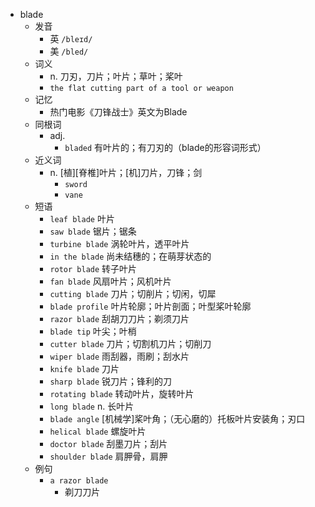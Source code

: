 - blade
  - 发音
    - 英 `/bleɪd/`
    - 美 `/bled/`
  - 词义
    - n. 刀刃，刀片；叶片；草叶；桨叶
    - `the flat cutting part of a tool or weapon`
  - 记忆
    - 热门电影《刀锋战士》英文为Blade
  - 同根词
    - adj.
      - `bladed` 有叶片的；有刀刃的（blade的形容词形式）
  - 近义词
    - n. [植][脊椎]叶片；[机]刀片，刀锋；剑
      - `sword`
      - `vane`
  - 短语
    - `leaf blade` 叶片 
    - `saw blade` 锯片；锯条 
    - `turbine blade` 涡轮叶片，透平叶片 
    - `in the blade` 尚未结穗的；在萌芽状态的 
    - `rotor blade` 转子叶片 
    - `fan blade` 风扇叶片；风机叶片 
    - `cutting blade` 刀片；切削片；切闲，切犀 
    - `blade profile` 叶片轮廓；叶片剖面；叶型桨叶轮廓 
    - `razor blade` 刮胡刀刀片；剃须刀片 
    - `blade tip` 叶尖；叶梢 
    - `cutter blade` 刀片；切割机刀片；切削刀 
    - `wiper blade` 雨刮器，雨刷；刮水片 
    - `knife blade` 刀片 
    - `sharp blade` 锐刀片；锋利的刀 
    - `rotating blade` 转动叶片，旋转叶片 
    - `long blade` n. 长叶片 
    - `blade angle` [机械学]桨叶角；（无心磨的）托板叶片安装角；刃口 
    - `helical blade` 螺旋叶片 
    - `doctor blade` 刮墨刀片；刮片 
    - `shoulder blade` 肩胛骨，肩胛 
  - 例句
    - `a razor blade`
      - 剃刀刀片

